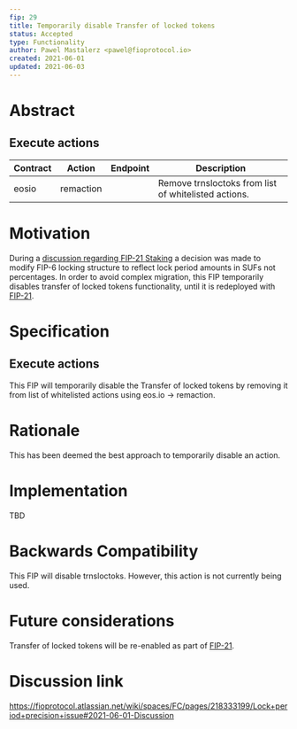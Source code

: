 ```yaml
---
fip: 29
title: Temporarily disable Transfer of locked tokens
status: Accepted
type: Functionality
author: Pawel Mastalerz <pawel@fioprotocol.io>
created: 2021-06-01
updated: 2021-06-03
---
```


# Abstract

## Execute actions
|Contract|Action|Endpoint|Description|
|---|---|---|---|
|eosio|remaction||Remove trnsloctoks from list of whitelisted actions.|

# Motivation
During a [discussion regarding FIP-21 Staking](https://fioprotocol.atlassian.net/wiki/spaces/FC/pages/218333199/Lock+period+precision+issue#2021-06-01-Discussion) a decision was made to modify FIP-6 locking structure to reflect lock period amounts in SUFs not percentages. In order to avoid complex migration, this FIP temporarily disables transfer of locked tokens functionality, until it is redeployed with [FIP-21](fip-0021.md).

# Specification
## Execute actions
This FIP will temporarily disable the Transfer of locked tokens by removing it from list of whitelisted actions using eos.io -> remaction.

# Rationale
This has been deemed the best approach to temporarily disable an action.

# Implementation
TBD

# Backwards Compatibility
This FIP will disable trnsloctoks. However, this action is not currently being used.

# Future considerations
Transfer of locked tokens will be re-enabled as part of [FIP-21](fip-0021.md).

# Discussion link
https://fioprotocol.atlassian.net/wiki/spaces/FC/pages/218333199/Lock+period+precision+issue#2021-06-01-Discussion
